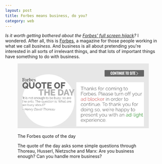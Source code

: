 ```yaml
---
layout: post
title: Forbes means business, do you?
category: web
---
```


<i>Is it worth getting bothered about the
[Forbes' full screen hijack](http://www.troyhunt.com/2016/01/its-2016-already-how-are-websites-still.html)?</i> I wondered. After all, this is [Forbes](http://forbes.com), a magazine for those people working in what we call _business_. And business is all about pretending you're interested in all sorts of irrelevant things, and that lots of important things have something to do with business.

<figure>

<img src="/images/forbes.jpg" alt="The Forbes splash screen">

<figcaption class="figcaption"><p>The Forbes quote of the day</p></figcaption>

The quote of the day asks some simple questions through Thoreau, Husserl, Nietzsche and Marx: Are you business enough? Can you handle more business?
